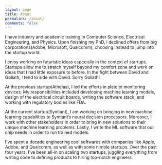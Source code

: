 ```yaml
---
layout: page
title: About
permalink: /about/
comments: false
---
```

I have industry and academic training in Computer Science, Electrical Engineering, and Physics. Upon finishing my PhD, I declined offers from big corporations(Adobe, Microsoft, Qualcomm), choosing instead to jump into the startup world.

I enjoy working on futuristic ideas especially in the context of startups. Startups allow me to stretch myself beyond my comfort zone and work on ideas that I had little exposure to before. In the fight between David and Goliath, I tend to side with David. Sorry Goliath!

At the previous startup(Athelas), I led the efforts in platelet monitoring devices. My responsibilities included developing machine learning models, design of the electrical circuit boards, writing the software stack, and working with regulatory bodies like FDA.

At the current startup(Syntiant), I am working on bringing in new machine learning capabilities to Syntiant’s neural decision processors. Moreover, I work with other stakeholders in order to bring in new solutions to their unique machine learning problems. Lastly, I write the ML software that our chip needs in order to run trained models.

I've spent a decade engineering cool softwares with companies like Apple, Adobe, and
Qualcomm, as well as with some nimble startups. Over the past four years, I've been
all-in on scaling two startups, juggling everything from writing code to defining products
to hiring top-notch engineers.
